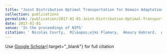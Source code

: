 ```yaml
---
title: "Joint Distribution Optimal Transportation for Domain Adaptation"
collection: publications
permalink: /publication/2017-01-01-Joint-Distribution-Optimal-Transportation-for-Domain-Adaptation
date: 2017-01-01
venue: 'In the proceedings of NIPS'
citation: ' Nicolas Courty,  R{\&apos;e}mi Flamary,  Amaury Habrard,  Alain Rakotomamonjy, &quot;Joint Distribution Optimal Transportation for Domain Adaptation.&quot; In the proceedings of NIPS, 2017.'
---
```

Use [Google Scholar](https://scholar.google.com/scholar?q=Joint+Distribution+Optimal+Transportation+for+Domain+Adaptation){:target="_blank"} for full citation